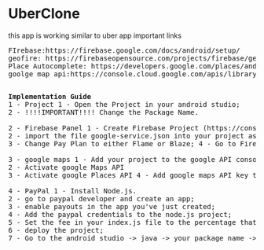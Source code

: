# UberClone
this app is working similar to uber app
important links

<pre>
FIrebase:https://firebase.google.com/docs/android/setup/
geofire: https://firebaseopensource.com/projects/firebase/geofire-java/
Place Autocomplete: https://developers.google.com/places/android-api/autocomplete
goolge map api:https://console.cloud.google.com/apis/library?project=calm-edge-240219&pli=1

</pre>
<pre>
<b>Implementation Guide</b>
1 - Project 1 - Open the Project in your android studio;
2 - !!!!IMPORTANT!!!! Change the Package Name.

2 - Firebase Panel 1 - Create Firebase Project (https://console.firebase.google.com/); 
2 - import the file google-service.json into your project as the instructions say;
3 - Change Pay Plan to either Flame or Blaze; 4 - Go to Firebase -> Registration and activate Login/Registrtion with email 5 - Go to Firebase -> storage and activate it;

3 - google maps 1 - Add your project to the google API console (https://console.cloud.google.com/apis?pli=1) 
2 - Activate google Maps API
3 - Activate google Places API 4 - Add google maps API key to the res/values/Strings.xml file in the string google_maps_key

4 - PayPal 1 - Install Node.js.
2 - go to paypal developer and create an app;
3 - enable payouts in the app you've just created;
4 - Add the paypal credentials to the node.js project;
5 - Set the fee in your index.js file to the percentage that you want 
6 - deploy the project; 
7 - Go to the android studio -> java -> your package name -> PayPalConfig: a) add the PAYPAL_CLIENT_ID which you get from the paypal developer control Panel; b) add the PAYPAL_PAYOUT_URL which you get in the firebase control panel -> functions and the url that you want is the payouts;
</pre>
